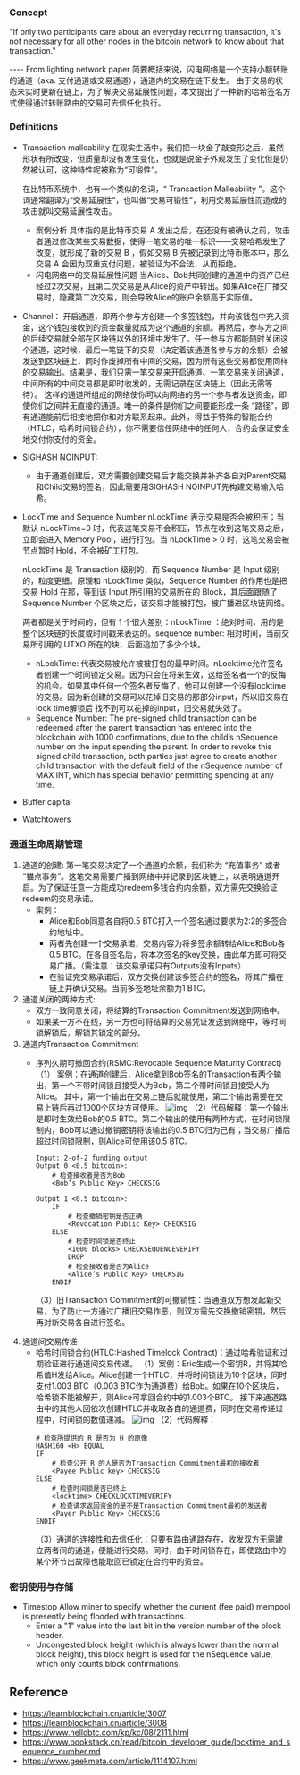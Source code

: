 ### Concept

"If only two participants care about an everyday recurring transaction, it's not necessary for all other nodes in the bitcoin network to know about that transaction."

---- From lighting network paper
简要概括来说，闪电网络是一个支持小额转账的通道（aka. 支付通道或交易通道），通道内的交易在链下发生。
由于交易的状态未实时更新在链上，为了解决交易延展性问题，本文提出了一种新的哈希签名方式使得通过转账路由的交易可去信任化执行。

### Definitions
- Transaction malleability
    在现实生活中，我们把一块金子敲变形之后，虽然形状有所改变，但质量却没有发生变化，也就是说金子外观发生了变化但是仍然被认可，这种特性呢被称为“可锻性”。
    
    在比特币系统中，也有一个类似的名词，“ Transaction Malleability ”。这个词通常翻译为“交易延展性”，也叫做“交易可锻性”，利用交易延展性而造成的攻击就叫交易延展性攻击。

    - 案例分析
        具体指的是比特币交易 A 发出之后，在还没有被确认之前，攻击者通过修改某些交易数据，使得一笔交易的唯一标识——交易哈希发生了改变，就形成了新的交易 B ，假如交易 B 先被记录到比特币账本中，那么交易 A 会因为双重支付问题，被验证为不合法，从而拒绝。
    - 闪电网络中的交易延展性问题
        当Alice、Bob共同创建的通道中的资产已经经过2次交易，且第二次交易是从Alice的资产中转出。如果Alice在广播交易时，隐藏第二次交易，则会导致Alice的账户余额高于实际值。

- Channel：
    开启通道，即两个参与方创建一个多签钱包，并向该钱包中充入资金，这个钱包接收到的资金数量就成为这个通道的余额。再然后，参与方之间的后续交易就全部在区块链以外的环境中发生了。任一参与方都能随时关闭这个通道，这时候，最后一笔链下的交易（决定着该通道各参与方的余额）会被发送到区块链上，同时作废掉所有中间的交易，因为所有这些交易都使用同样的交易输出。结果是，我们只需一笔交易来开启通道、一笔交易来关闭通道，中间所有的中间交易都是即时收发的，无需记录在区块链上（因此无需等待）。
    这样的通道所组成的网络使你可以向网络的另一个参与者发送资金，即使你们之间并无直接的通道。唯一的条件是你们之间要能形成一条 “路径”，即有通道能前后相接地把你和对方联系起来。此外，得益于特殊的智能合约（HTLC，哈希时间锁合约），你不需要信任网络中的任何人，合约会保证安全地交付你支付的资金。

- SIGHASH NOINPUT:
    - 由于通道创建后，双方需要创建交易后才能交换并补齐各自对Parent交易和Child交易的签名，因此需要用SIGHASH NOINPUT先构建交易输入哈希。

- LockTime and Sequence Number
    nLockTime 表示交易是否会被积压；当默认 nLockTime=0 时，代表这笔交易不会积压，节点在收到这笔交易之后，立即会进入 Memory Pool，进行打包。当 nLockTime > 0 时，这笔交易会被节点暂时 Hold，不会被矿工打包。

    nLockTime 是 Transaction 级别的，而 Sequence Number 是 Input 级别的，粒度更细。原理和 nLockTime 类似，Sequence Number 的作用也是把交易 Hold 在那，等到该 Input 所引用的交易所在的 Block，其后面跟随了 Sequence Number 个区块之后，该交易才能被打包，被广播进区块链网络。

    两者都是关于时间的，但有 1 个很大差别：nLockTime ：绝对时间，用的是整个区块链的长度或时间戳来表达的。sequence number: 相对时间，当前交易所引用的 UTXO 所在的块，后面追加了多少个块。

    - nLockTime: 代表交易被允许被被打包的最早时间。nLocktime允许签名者创建一个时间锁定交易。因为只会在将来生效，这给签名者一个的反悔的机会。如果其中任何一个签名者反悔了，他可以创建一个没有locktime 的交易。因为新创建的交易可以花掉旧交易的那部分input，所以旧交易在lock time解锁后 找不到可以花掉的input，旧交易就失效了。
    - Sequence Number: The pre-signed child transaction can be redeemed after the parent transaction has entered into the blockchain with 1000 confirmations, due to the child’s nSequence number on the input spending the parent.
    In order to revoke this signed child transaction, both parties just agree to create another child transaction with the default field of the nSequence number of MAX INT, which has special behavior permitting spending at any time.

- Buffer capital
- Watchtowers

### 通道生命周期管理
1. 通道的创建: 
    第一笔交易决定了一个通道的余额，我们称为 “充值事务” 或者 “锚点事务”。这笔交易需要广播到网络中并记录到区块链上，以表明通道开启。为了保证任意一方能成功redeem多钱合约内余额，双方需先交换验证redeem的交易承诺。
    - 案例：
        - Alice和Bob同意各自将0.5 BTC打入一个签名通过要求为2:2的多签合约地址中。
        - 两者先创建一个交易承诺，交易内容为将多签余额转给Alice和Bob各0.5 BTC。在各自签名后，将本次签名的key交换，由此单方即可将交易广播。（需注意：该交易承诺只有Outputs没有Inputs）
        - 在验证完交易承诺后，双方交换创建该多签合约的签名，将其广播在链上并确认交易。当前多签地址余额为1 BTC。
2. 通道关闭的两种方式: 
    - 双方一致同意关闭，将结算的Transaction Commitment发送到网络中。
    - 如果某一方不在线，另一方也可将结算的交易凭证发送到网络中，等时间锁解锁后，解锁其锁定的部分。
3. 通道内Transaction Commitment
    - 序列久期可撤回合约(RSMC:Revocable Sequence Maturity Contract)
        （1） 案例：在通道创建后，Alice拿到Bob签名的Transaction有两个输出，第一个不带时间锁且接受人为Bob，第二个带时间锁且接受人为Alice。
        其中，第一个输出在交易上链后就能使用，第二个输出需要在交易上链后再过1000个区块方可使用。
        ![img](./src/img/ascribing_of_blame.png)
        （2）代码解释：第一个输出是即时生效给Bob的0.5 BTC。第二个输出的使用有两种方式，在时间锁限制内，Bob可以通过撤销密钥将该输出的0.5 BTC归为己有；当交易广播后超过时间锁限制，则Alice可使用该0.5 BTC。

        ```
        Input: 2-of-2 funding output        ​
        Output 0 <0.5 bitcoin>:
            # 检查接收者是否为Bob
            <Bob’s Public Key> CHECKSIG
        ​
        Output 1 <0.5 bitcoin>:
            IF
                # 检查撤销密钥是否正确
                <Revocation Public Key> CHECKSIG
            ELSE
                # 检查时间锁是否终止
                <1000 blocks> CHECKSEQUENCEVERIFY
                DROP
                # 检查接收者是否为Alice
                <Alice’s Public Key> CHECKSIG
            ENDIF
        ```
        （3）旧Transaction Commitment的可撤销性：当通道双方想发起新交易，为了防止一方通过广播旧交易作恶，则双方需先交换撤销密钥，然后再对新交易各自进行签名。
4. 通道间交易传递
    - 哈希时间锁合约(HTLC:Hashed Timelock Contract)：通过哈希验证和过期验证进行通道间交易传递。
        （1）案例：Eric生成一个密钥R，并将其哈希值H发给Alice。Alice创建一个HTLC，并将时间锁设为10个区块，同时支付1.003 BTC（0.003 BTC作为通道费）给Bob。如果在10个区块后，哈希锁不能被解开，则Alice可拿回合约中的1.003个BTC。
        接下来通道路由中的其他人回依次创建HTLC并收取各自的通道费，同时在交易传递过程中，时间锁的数值递减。
            <!-- ![img](./src/img/payment_router1.jpeg) -->
            ![img](./src/img/payment_router2.jpeg)
        （2）代码解释：
        ```
        # 检查所提供的 R 是否为 H 的原像
        HASH160 <H> EQUAL
        IF
            # 检查公开 R 的人是否为Transaction Commitment最初的接收者
            <Payee Public key> CHECKSIG
        ELSE
            # 检查时间锁是否已终止
            <locktime> CHECKLOCKTIMEVERIFY
            # 检查请求返回资金的是不是Transaction Commitment最初的发送者
            <Payer Public Key> CHECKSIG
        ENDIF
        ```
        （3）通道的连接性和去信任化：只要有路由通路存在，收发双方无需建立两者间的通道，便能进行交易。同时，由于时间锁存在，即使路由中的某个环节出故障也能取回已锁定在合约中的资金。
### 密钥使用与存储

- Timestop
Allow miner to specify whether the current (fee paid) mempool is presently being flooded with transactions.
    - Enter a "1" value into the last bit in the version number of the block header.
    - Uncongested block height (which is always lower than the normal block height), this block height is used for the nSequence value, which only counts block confirmations. 

## Reference
- https://learnblockchain.cn/article/3007
- https://learnblockchain.cn/article/3008
- https://www.hellobtc.com/kp/kc/08/2111.html
- https://www.bookstack.cn/read/bitcoin_developer_guide/locktime_and_sequence_number.md
- https://www.geekmeta.com/article/1114107.html